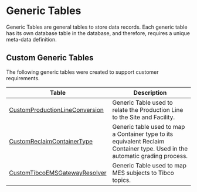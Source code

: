 ﻿# Generic Tables

Generic Tables are general tables to store data records. Each generic table has its own database table in the database, and therefore, requires a unique meta-data definition.

## Custom Generic Tables

The following generic tables were created to support customer requirements.

| Table                     | Description       |
| ------                    | ------            |
| [CustomProductionLineConversion](/AMSOsram/techspec>artifacts>generictables>CustomProductionLineConversion) | Generic Table used to relate the Production Line to the Site and Facility. | 
| [CustomReclaimContainerType](/AMSOsram/techspec>artifacts>generictables>CustomReclaimContainerType) | Generic table used to map a Container type to its equivalent Reclaim Container type. Used in the automatic grading process. | 
| [CustomTibcoEMSGatewayResolver](/AMSOsram/techspec>artifacts>generictables>CustomTibcoEMSGatewayResolver) | Generic Table used to map MES subjects to Tibco topics. | 


